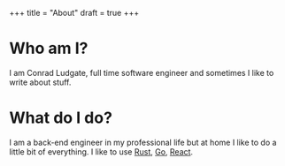 +++
title = "About"
draft = true
+++

# Who am I?

I am Conrad Ludgate, full time software engineer and sometimes I like to write about stuff.

# What do I do?

I am a back-end engineer in my professional life but at home I like to do a little bit of everything.
I like to use [Rust](https://www.rust-lang.org/), [Go](https://golang.org/), [React](https://reactjs.org/).

